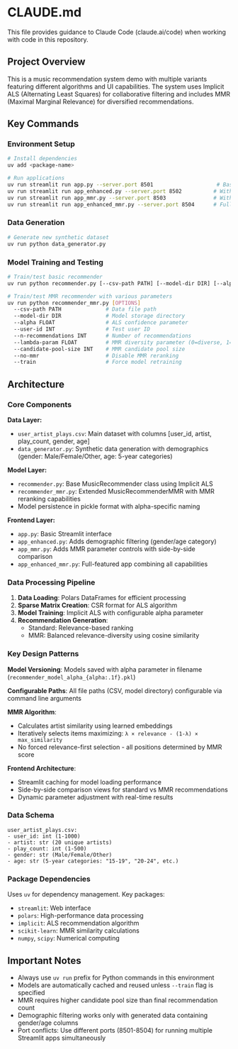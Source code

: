 # CLAUDE.md

This file provides guidance to Claude Code (claude.ai/code) when working with code in this repository.

## Project Overview

This is a music recommendation system demo with multiple variants featuring different algorithms and UI capabilities. The system uses Implicit ALS (Alternating Least Squares) for collaborative filtering and includes MMR (Maximal Marginal Relevance) for diversified recommendations.

## Key Commands

### Environment Setup
```bash
# Install dependencies
uv add <package-name>

# Run applications
uv run streamlit run app.py --server.port 8501                    # Basic app
uv run streamlit run app_enhanced.py --server.port 8502          # With demographics filtering  
uv run streamlit run app_mmr.py --server.port 8503               # With MMR reranking
uv run streamlit run app_enhanced_mmr.py --server.port 8504      # Full-featured app
```

### Data Generation
```bash
# Generate new synthetic dataset
uv run python data_generator.py
```

### Model Training and Testing
```bash
# Train/test basic recommender
uv run python recommender.py [--csv-path PATH] [--model-dir DIR] [--alpha 0.4]

# Train/test MMR recommender with various parameters
uv run python recommender_mmr.py [OPTIONS]
  --csv-path PATH              # Data file path
  --model-dir DIR              # Model storage directory  
  --alpha FLOAT                # ALS confidence parameter
  --user-id INT                # Test user ID
  --n-recommendations INT      # Number of recommendations
  --lambda-param FLOAT         # MMR diversity parameter (0=diverse, 1=relevant)
  --candidate-pool-size INT    # MMR candidate pool size
  --no-mmr                     # Disable MMR reranking
  --train                      # Force model retraining
```

## Architecture

### Core Components

**Data Layer:**
- `user_artist_plays.csv`: Main dataset with columns [user_id, artist, play_count, gender, age]
- `data_generator.py`: Synthetic data generation with demographics (gender: Male/Female/Other, age: 5-year categories)

**Model Layer:**
- `recommender.py`: Base MusicRecommender class using Implicit ALS
- `recommender_mmr.py`: Extended MusicRecommenderMMR with MMR reranking capabilities
- Model persistence in pickle format with alpha-specific naming

**Frontend Layer:**
- `app.py`: Basic Streamlit interface
- `app_enhanced.py`: Adds demographic filtering (gender/age category)  
- `app_mmr.py`: Adds MMR parameter controls with side-by-side comparison
- `app_enhanced_mmr.py`: Full-featured app combining all capabilities

### Data Processing Pipeline

1. **Data Loading**: Polars DataFrames for efficient processing
2. **Sparse Matrix Creation**: CSR format for ALS algorithm
3. **Model Training**: Implicit ALS with configurable alpha parameter
4. **Recommendation Generation**: 
   - Standard: Relevance-based ranking
   - MMR: Balanced relevance-diversity using cosine similarity

### Key Design Patterns

**Model Versioning**: Models saved with alpha parameter in filename (`recommender_model_alpha_{alpha:.1f}.pkl`)

**Configurable Paths**: All file paths (CSV, model directory) configurable via command line arguments

**MMR Algorithm**: 
- Calculates artist similarity using learned embeddings
- Iteratively selects items maximizing: `λ × relevance - (1-λ) × max_similarity`
- No forced relevance-first selection - all positions determined by MMR score

**Frontend Architecture**:
- Streamlit caching for model loading performance
- Side-by-side comparison views for standard vs MMR recommendations
- Dynamic parameter adjustment with real-time results

### Data Schema

```
user_artist_plays.csv:
- user_id: int (1-1000)
- artist: str (20 unique artists)  
- play_count: int (1-500)
- gender: str (Male/Female/Other)
- age: str (5-year categories: "15-19", "20-24", etc.)
```

### Package Dependencies

Uses `uv` for dependency management. Key packages:
- `streamlit`: Web interface
- `polars`: High-performance data processing  
- `implicit`: ALS recommendation algorithm
- `scikit-learn`: MMR similarity calculations
- `numpy`, `scipy`: Numerical computing

## Important Notes

- Always use `uv run` prefix for Python commands in this environment
- Models are automatically cached and reused unless `--train` flag is specified
- MMR requires higher candidate pool size than final recommendation count
- Demographic filtering works only with generated data containing gender/age columns
- Port conflicts: Use different ports (8501-8504) for running multiple Streamlit apps simultaneously